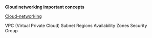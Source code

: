 **Cloud networking important concepts**

[Cloud-networking](https://substack.com/inbox/post/174013695?utm_source=post-email-title&publication_id=5499885&post_id=174013695&utm_campaign=email-post-title&isFreemail=true&r=hmmyn&triedRedirect=true&utm_medium=email)

VPC (Virtual Private Cloud)
Subnet
Regions
Availability Zones
Security Group
